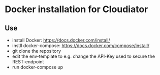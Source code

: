 # Docker installation for Cloudiator

## Use

* install Docker: https://docs.docker.com/install/
* instll docker-compose: https://docs.docker.com/compose/install/
* git clone the repository
* edit the env-template to e.g. change the API-Key used to secure the REST-endpoint
* run docker-compose up

